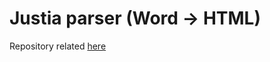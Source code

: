 # Justia parser (Word -> HTML)

Repository related [here](https://github.com/Thrashy190/doc-formatter-justia)
